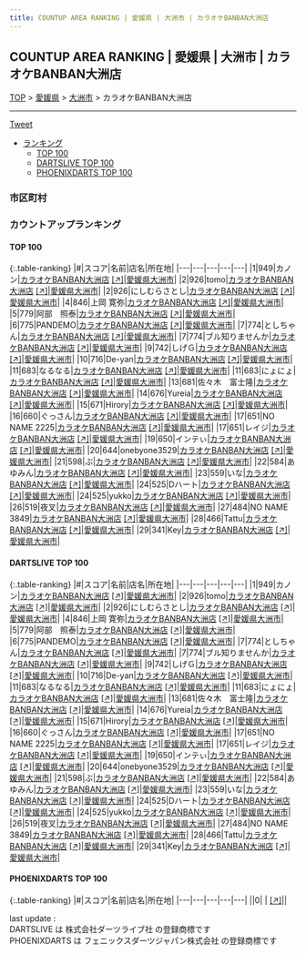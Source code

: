 ```yaml
---
title: COUNTUP AREA RANKING | 愛媛県 | 大洲市 | カラオケBANBAN大洲店
---
```

## COUNTUP AREA RANKING | 愛媛県 | 大洲市 | カラオケBANBAN大洲店

[TOP](/darts/rank/) > [愛媛県](/darts/rank/愛媛県/) > [大洲市](/darts/rank/愛媛県/大洲市/) > カラオケBANBAN大洲店

___

<a href="https://twitter.com/share?ref_src=twsrc%5Etfw" data-text="COUNTUP AREA RANKING | 愛媛県大洲市カラオケBANBAN大洲店" class="twitter-share-button" data-hashtags="DARTSLIVE,PHOENIXDARTS,darts,ダーツ" data-show-count="false">Tweet</a>

* [ランキング](#カウントアップランキング)
    * [TOP 100](#top-100)
    * [DARTSLIVE TOP 100](#dartslive-top-100)
    * [PHOENIXDARTS TOP 100](#phoenixdarts-top-100)

### 市区町村

<ul>

</ul>

### カウントアップランキング

#### TOP 100



{:.table-ranking}
|#|スコア|名前|店名|所在地|
|---|---|---|---|---|
|1|949|<span class="rank-name-dl">カノン</span>|<a href="/darts/rank/shops/d6f04850fcaca1380d9b047a20a7ba1e.html">カラオケBANBAN大洲店</a> <a href="https://search.dartslive.com/jp/shop/d6f04850fcaca1380d9b047a20a7ba1e">[↗]</a>|<a href="/darts/rank/愛媛県/大洲市">愛媛県大洲市</a>|
|2|926|<span class="rank-name-dl">tomo</span>|<a href="/darts/rank/shops/d6f04850fcaca1380d9b047a20a7ba1e.html">カラオケBANBAN大洲店</a> <a href="https://search.dartslive.com/jp/shop/d6f04850fcaca1380d9b047a20a7ba1e">[↗]</a>|<a href="/darts/rank/愛媛県/大洲市">愛媛県大洲市</a>|
|2|926|<span class="rank-name-dl">にしむらさとし</span>|<a href="/darts/rank/shops/d6f04850fcaca1380d9b047a20a7ba1e.html">カラオケBANBAN大洲店</a> <a href="https://search.dartslive.com/jp/shop/d6f04850fcaca1380d9b047a20a7ba1e">[↗]</a>|<a href="/darts/rank/愛媛県/大洲市">愛媛県大洲市</a>|
|4|846|<span class="rank-name-dl">上岡 寛弥</span>|<a href="/darts/rank/shops/d6f04850fcaca1380d9b047a20a7ba1e.html">カラオケBANBAN大洲店</a> <a href="https://search.dartslive.com/jp/shop/d6f04850fcaca1380d9b047a20a7ba1e">[↗]</a>|<a href="/darts/rank/愛媛県/大洲市">愛媛県大洲市</a>|
|5|779|<span class="rank-name-dl">阿部　照泰</span>|<a href="/darts/rank/shops/d6f04850fcaca1380d9b047a20a7ba1e.html">カラオケBANBAN大洲店</a> <a href="https://search.dartslive.com/jp/shop/d6f04850fcaca1380d9b047a20a7ba1e">[↗]</a>|<a href="/darts/rank/愛媛県/大洲市">愛媛県大洲市</a>|
|6|775|<span class="rank-name-dl">PANDEMO</span>|<a href="/darts/rank/shops/d6f04850fcaca1380d9b047a20a7ba1e.html">カラオケBANBAN大洲店</a> <a href="https://search.dartslive.com/jp/shop/d6f04850fcaca1380d9b047a20a7ba1e">[↗]</a>|<a href="/darts/rank/愛媛県/大洲市">愛媛県大洲市</a>|
|7|774|<span class="rank-name-dl">としちゃん</span>|<a href="/darts/rank/shops/d6f04850fcaca1380d9b047a20a7ba1e.html">カラオケBANBAN大洲店</a> <a href="https://search.dartslive.com/jp/shop/d6f04850fcaca1380d9b047a20a7ba1e">[↗]</a>|<a href="/darts/rank/愛媛県/大洲市">愛媛県大洲市</a>|
|7|774|<span class="rank-name-dl">ブル知りませんか</span>|<a href="/darts/rank/shops/d6f04850fcaca1380d9b047a20a7ba1e.html">カラオケBANBAN大洲店</a> <a href="https://search.dartslive.com/jp/shop/d6f04850fcaca1380d9b047a20a7ba1e">[↗]</a>|<a href="/darts/rank/愛媛県/大洲市">愛媛県大洲市</a>|
|9|742|<span class="rank-name-dl">しげＧ</span>|<a href="/darts/rank/shops/d6f04850fcaca1380d9b047a20a7ba1e.html">カラオケBANBAN大洲店</a> <a href="https://search.dartslive.com/jp/shop/d6f04850fcaca1380d9b047a20a7ba1e">[↗]</a>|<a href="/darts/rank/愛媛県/大洲市">愛媛県大洲市</a>|
|10|716|<span class="rank-name-dl">De-yan</span>|<a href="/darts/rank/shops/d6f04850fcaca1380d9b047a20a7ba1e.html">カラオケBANBAN大洲店</a> <a href="https://search.dartslive.com/jp/shop/d6f04850fcaca1380d9b047a20a7ba1e">[↗]</a>|<a href="/darts/rank/愛媛県/大洲市">愛媛県大洲市</a>|
|11|683|<span class="rank-name-dl">なるなる</span>|<a href="/darts/rank/shops/d6f04850fcaca1380d9b047a20a7ba1e.html">カラオケBANBAN大洲店</a> <a href="https://search.dartslive.com/jp/shop/d6f04850fcaca1380d9b047a20a7ba1e">[↗]</a>|<a href="/darts/rank/愛媛県/大洲市">愛媛県大洲市</a>|
|11|683|<span class="rank-name-dl">にょにょ</span>|<a href="/darts/rank/shops/d6f04850fcaca1380d9b047a20a7ba1e.html">カラオケBANBAN大洲店</a> <a href="https://search.dartslive.com/jp/shop/d6f04850fcaca1380d9b047a20a7ba1e">[↗]</a>|<a href="/darts/rank/愛媛県/大洲市">愛媛県大洲市</a>|
|13|681|<span class="rank-name-dl">佐々木　富士隆</span>|<a href="/darts/rank/shops/d6f04850fcaca1380d9b047a20a7ba1e.html">カラオケBANBAN大洲店</a> <a href="https://search.dartslive.com/jp/shop/d6f04850fcaca1380d9b047a20a7ba1e">[↗]</a>|<a href="/darts/rank/愛媛県/大洲市">愛媛県大洲市</a>|
|14|676|<span class="rank-name-dl">Yureia</span>|<a href="/darts/rank/shops/d6f04850fcaca1380d9b047a20a7ba1e.html">カラオケBANBAN大洲店</a> <a href="https://search.dartslive.com/jp/shop/d6f04850fcaca1380d9b047a20a7ba1e">[↗]</a>|<a href="/darts/rank/愛媛県/大洲市">愛媛県大洲市</a>|
|15|671|<span class="rank-name-dl">Hirory</span>|<a href="/darts/rank/shops/d6f04850fcaca1380d9b047a20a7ba1e.html">カラオケBANBAN大洲店</a> <a href="https://search.dartslive.com/jp/shop/d6f04850fcaca1380d9b047a20a7ba1e">[↗]</a>|<a href="/darts/rank/愛媛県/大洲市">愛媛県大洲市</a>|
|16|660|<span class="rank-name-dl">ぐっさん</span>|<a href="/darts/rank/shops/d6f04850fcaca1380d9b047a20a7ba1e.html">カラオケBANBAN大洲店</a> <a href="https://search.dartslive.com/jp/shop/d6f04850fcaca1380d9b047a20a7ba1e">[↗]</a>|<a href="/darts/rank/愛媛県/大洲市">愛媛県大洲市</a>|
|17|651|<span class="rank-name-dl">NO NAME 2225</span>|<a href="/darts/rank/shops/d6f04850fcaca1380d9b047a20a7ba1e.html">カラオケBANBAN大洲店</a> <a href="https://search.dartslive.com/jp/shop/d6f04850fcaca1380d9b047a20a7ba1e">[↗]</a>|<a href="/darts/rank/愛媛県/大洲市">愛媛県大洲市</a>|
|17|651|<span class="rank-name-dl">レイジ</span>|<a href="/darts/rank/shops/d6f04850fcaca1380d9b047a20a7ba1e.html">カラオケBANBAN大洲店</a> <a href="https://search.dartslive.com/jp/shop/d6f04850fcaca1380d9b047a20a7ba1e">[↗]</a>|<a href="/darts/rank/愛媛県/大洲市">愛媛県大洲市</a>|
|19|650|<span class="rank-name-dl">インテぃ</span>|<a href="/darts/rank/shops/d6f04850fcaca1380d9b047a20a7ba1e.html">カラオケBANBAN大洲店</a> <a href="https://search.dartslive.com/jp/shop/d6f04850fcaca1380d9b047a20a7ba1e">[↗]</a>|<a href="/darts/rank/愛媛県/大洲市">愛媛県大洲市</a>|
|20|644|<span class="rank-name-dl">onebyone3529</span>|<a href="/darts/rank/shops/d6f04850fcaca1380d9b047a20a7ba1e.html">カラオケBANBAN大洲店</a> <a href="https://search.dartslive.com/jp/shop/d6f04850fcaca1380d9b047a20a7ba1e">[↗]</a>|<a href="/darts/rank/愛媛県/大洲市">愛媛県大洲市</a>|
|21|598|<span class="rank-name-dl">ぶ</span>|<a href="/darts/rank/shops/d6f04850fcaca1380d9b047a20a7ba1e.html">カラオケBANBAN大洲店</a> <a href="https://search.dartslive.com/jp/shop/d6f04850fcaca1380d9b047a20a7ba1e">[↗]</a>|<a href="/darts/rank/愛媛県/大洲市">愛媛県大洲市</a>|
|22|584|<span class="rank-name-dl">あゆみん</span>|<a href="/darts/rank/shops/d6f04850fcaca1380d9b047a20a7ba1e.html">カラオケBANBAN大洲店</a> <a href="https://search.dartslive.com/jp/shop/d6f04850fcaca1380d9b047a20a7ba1e">[↗]</a>|<a href="/darts/rank/愛媛県/大洲市">愛媛県大洲市</a>|
|23|559|<span class="rank-name-dl">いな</span>|<a href="/darts/rank/shops/d6f04850fcaca1380d9b047a20a7ba1e.html">カラオケBANBAN大洲店</a> <a href="https://search.dartslive.com/jp/shop/d6f04850fcaca1380d9b047a20a7ba1e">[↗]</a>|<a href="/darts/rank/愛媛県/大洲市">愛媛県大洲市</a>|
|24|525|<span class="rank-name-dl">Dハート</span>|<a href="/darts/rank/shops/d6f04850fcaca1380d9b047a20a7ba1e.html">カラオケBANBAN大洲店</a> <a href="https://search.dartslive.com/jp/shop/d6f04850fcaca1380d9b047a20a7ba1e">[↗]</a>|<a href="/darts/rank/愛媛県/大洲市">愛媛県大洲市</a>|
|24|525|<span class="rank-name-dl">yukko</span>|<a href="/darts/rank/shops/d6f04850fcaca1380d9b047a20a7ba1e.html">カラオケBANBAN大洲店</a> <a href="https://search.dartslive.com/jp/shop/d6f04850fcaca1380d9b047a20a7ba1e">[↗]</a>|<a href="/darts/rank/愛媛県/大洲市">愛媛県大洲市</a>|
|26|519|<span class="rank-name-dl">夜叉</span>|<a href="/darts/rank/shops/d6f04850fcaca1380d9b047a20a7ba1e.html">カラオケBANBAN大洲店</a> <a href="https://search.dartslive.com/jp/shop/d6f04850fcaca1380d9b047a20a7ba1e">[↗]</a>|<a href="/darts/rank/愛媛県/大洲市">愛媛県大洲市</a>|
|27|484|<span class="rank-name-dl">NO NAME 3849</span>|<a href="/darts/rank/shops/d6f04850fcaca1380d9b047a20a7ba1e.html">カラオケBANBAN大洲店</a> <a href="https://search.dartslive.com/jp/shop/d6f04850fcaca1380d9b047a20a7ba1e">[↗]</a>|<a href="/darts/rank/愛媛県/大洲市">愛媛県大洲市</a>|
|28|466|<span class="rank-name-dl">Tattu</span>|<a href="/darts/rank/shops/d6f04850fcaca1380d9b047a20a7ba1e.html">カラオケBANBAN大洲店</a> <a href="https://search.dartslive.com/jp/shop/d6f04850fcaca1380d9b047a20a7ba1e">[↗]</a>|<a href="/darts/rank/愛媛県/大洲市">愛媛県大洲市</a>|
|29|341|<span class="rank-name-dl">Key</span>|<a href="/darts/rank/shops/d6f04850fcaca1380d9b047a20a7ba1e.html">カラオケBANBAN大洲店</a> <a href="https://search.dartslive.com/jp/shop/d6f04850fcaca1380d9b047a20a7ba1e">[↗]</a>|<a href="/darts/rank/愛媛県/大洲市">愛媛県大洲市</a>|


#### DARTSLIVE TOP 100



{:.table-ranking}
|#|スコア|名前|店名|所在地|
|---|---|---|---|---|
|1|949|<span class="rank-name-dl">カノン</span>|<a href="/darts/rank/shops/d6f04850fcaca1380d9b047a20a7ba1e.html">カラオケBANBAN大洲店</a> <a href="https://search.dartslive.com/jp/shop/d6f04850fcaca1380d9b047a20a7ba1e">[↗]</a>|<a href="/darts/rank/愛媛県/大洲市">愛媛県大洲市</a>|
|2|926|<span class="rank-name-dl">tomo</span>|<a href="/darts/rank/shops/d6f04850fcaca1380d9b047a20a7ba1e.html">カラオケBANBAN大洲店</a> <a href="https://search.dartslive.com/jp/shop/d6f04850fcaca1380d9b047a20a7ba1e">[↗]</a>|<a href="/darts/rank/愛媛県/大洲市">愛媛県大洲市</a>|
|2|926|<span class="rank-name-dl">にしむらさとし</span>|<a href="/darts/rank/shops/d6f04850fcaca1380d9b047a20a7ba1e.html">カラオケBANBAN大洲店</a> <a href="https://search.dartslive.com/jp/shop/d6f04850fcaca1380d9b047a20a7ba1e">[↗]</a>|<a href="/darts/rank/愛媛県/大洲市">愛媛県大洲市</a>|
|4|846|<span class="rank-name-dl">上岡 寛弥</span>|<a href="/darts/rank/shops/d6f04850fcaca1380d9b047a20a7ba1e.html">カラオケBANBAN大洲店</a> <a href="https://search.dartslive.com/jp/shop/d6f04850fcaca1380d9b047a20a7ba1e">[↗]</a>|<a href="/darts/rank/愛媛県/大洲市">愛媛県大洲市</a>|
|5|779|<span class="rank-name-dl">阿部　照泰</span>|<a href="/darts/rank/shops/d6f04850fcaca1380d9b047a20a7ba1e.html">カラオケBANBAN大洲店</a> <a href="https://search.dartslive.com/jp/shop/d6f04850fcaca1380d9b047a20a7ba1e">[↗]</a>|<a href="/darts/rank/愛媛県/大洲市">愛媛県大洲市</a>|
|6|775|<span class="rank-name-dl">PANDEMO</span>|<a href="/darts/rank/shops/d6f04850fcaca1380d9b047a20a7ba1e.html">カラオケBANBAN大洲店</a> <a href="https://search.dartslive.com/jp/shop/d6f04850fcaca1380d9b047a20a7ba1e">[↗]</a>|<a href="/darts/rank/愛媛県/大洲市">愛媛県大洲市</a>|
|7|774|<span class="rank-name-dl">としちゃん</span>|<a href="/darts/rank/shops/d6f04850fcaca1380d9b047a20a7ba1e.html">カラオケBANBAN大洲店</a> <a href="https://search.dartslive.com/jp/shop/d6f04850fcaca1380d9b047a20a7ba1e">[↗]</a>|<a href="/darts/rank/愛媛県/大洲市">愛媛県大洲市</a>|
|7|774|<span class="rank-name-dl">ブル知りませんか</span>|<a href="/darts/rank/shops/d6f04850fcaca1380d9b047a20a7ba1e.html">カラオケBANBAN大洲店</a> <a href="https://search.dartslive.com/jp/shop/d6f04850fcaca1380d9b047a20a7ba1e">[↗]</a>|<a href="/darts/rank/愛媛県/大洲市">愛媛県大洲市</a>|
|9|742|<span class="rank-name-dl">しげＧ</span>|<a href="/darts/rank/shops/d6f04850fcaca1380d9b047a20a7ba1e.html">カラオケBANBAN大洲店</a> <a href="https://search.dartslive.com/jp/shop/d6f04850fcaca1380d9b047a20a7ba1e">[↗]</a>|<a href="/darts/rank/愛媛県/大洲市">愛媛県大洲市</a>|
|10|716|<span class="rank-name-dl">De-yan</span>|<a href="/darts/rank/shops/d6f04850fcaca1380d9b047a20a7ba1e.html">カラオケBANBAN大洲店</a> <a href="https://search.dartslive.com/jp/shop/d6f04850fcaca1380d9b047a20a7ba1e">[↗]</a>|<a href="/darts/rank/愛媛県/大洲市">愛媛県大洲市</a>|
|11|683|<span class="rank-name-dl">なるなる</span>|<a href="/darts/rank/shops/d6f04850fcaca1380d9b047a20a7ba1e.html">カラオケBANBAN大洲店</a> <a href="https://search.dartslive.com/jp/shop/d6f04850fcaca1380d9b047a20a7ba1e">[↗]</a>|<a href="/darts/rank/愛媛県/大洲市">愛媛県大洲市</a>|
|11|683|<span class="rank-name-dl">にょにょ</span>|<a href="/darts/rank/shops/d6f04850fcaca1380d9b047a20a7ba1e.html">カラオケBANBAN大洲店</a> <a href="https://search.dartslive.com/jp/shop/d6f04850fcaca1380d9b047a20a7ba1e">[↗]</a>|<a href="/darts/rank/愛媛県/大洲市">愛媛県大洲市</a>|
|13|681|<span class="rank-name-dl">佐々木　富士隆</span>|<a href="/darts/rank/shops/d6f04850fcaca1380d9b047a20a7ba1e.html">カラオケBANBAN大洲店</a> <a href="https://search.dartslive.com/jp/shop/d6f04850fcaca1380d9b047a20a7ba1e">[↗]</a>|<a href="/darts/rank/愛媛県/大洲市">愛媛県大洲市</a>|
|14|676|<span class="rank-name-dl">Yureia</span>|<a href="/darts/rank/shops/d6f04850fcaca1380d9b047a20a7ba1e.html">カラオケBANBAN大洲店</a> <a href="https://search.dartslive.com/jp/shop/d6f04850fcaca1380d9b047a20a7ba1e">[↗]</a>|<a href="/darts/rank/愛媛県/大洲市">愛媛県大洲市</a>|
|15|671|<span class="rank-name-dl">Hirory</span>|<a href="/darts/rank/shops/d6f04850fcaca1380d9b047a20a7ba1e.html">カラオケBANBAN大洲店</a> <a href="https://search.dartslive.com/jp/shop/d6f04850fcaca1380d9b047a20a7ba1e">[↗]</a>|<a href="/darts/rank/愛媛県/大洲市">愛媛県大洲市</a>|
|16|660|<span class="rank-name-dl">ぐっさん</span>|<a href="/darts/rank/shops/d6f04850fcaca1380d9b047a20a7ba1e.html">カラオケBANBAN大洲店</a> <a href="https://search.dartslive.com/jp/shop/d6f04850fcaca1380d9b047a20a7ba1e">[↗]</a>|<a href="/darts/rank/愛媛県/大洲市">愛媛県大洲市</a>|
|17|651|<span class="rank-name-dl">NO NAME 2225</span>|<a href="/darts/rank/shops/d6f04850fcaca1380d9b047a20a7ba1e.html">カラオケBANBAN大洲店</a> <a href="https://search.dartslive.com/jp/shop/d6f04850fcaca1380d9b047a20a7ba1e">[↗]</a>|<a href="/darts/rank/愛媛県/大洲市">愛媛県大洲市</a>|
|17|651|<span class="rank-name-dl">レイジ</span>|<a href="/darts/rank/shops/d6f04850fcaca1380d9b047a20a7ba1e.html">カラオケBANBAN大洲店</a> <a href="https://search.dartslive.com/jp/shop/d6f04850fcaca1380d9b047a20a7ba1e">[↗]</a>|<a href="/darts/rank/愛媛県/大洲市">愛媛県大洲市</a>|
|19|650|<span class="rank-name-dl">インテぃ</span>|<a href="/darts/rank/shops/d6f04850fcaca1380d9b047a20a7ba1e.html">カラオケBANBAN大洲店</a> <a href="https://search.dartslive.com/jp/shop/d6f04850fcaca1380d9b047a20a7ba1e">[↗]</a>|<a href="/darts/rank/愛媛県/大洲市">愛媛県大洲市</a>|
|20|644|<span class="rank-name-dl">onebyone3529</span>|<a href="/darts/rank/shops/d6f04850fcaca1380d9b047a20a7ba1e.html">カラオケBANBAN大洲店</a> <a href="https://search.dartslive.com/jp/shop/d6f04850fcaca1380d9b047a20a7ba1e">[↗]</a>|<a href="/darts/rank/愛媛県/大洲市">愛媛県大洲市</a>|
|21|598|<span class="rank-name-dl">ぶ</span>|<a href="/darts/rank/shops/d6f04850fcaca1380d9b047a20a7ba1e.html">カラオケBANBAN大洲店</a> <a href="https://search.dartslive.com/jp/shop/d6f04850fcaca1380d9b047a20a7ba1e">[↗]</a>|<a href="/darts/rank/愛媛県/大洲市">愛媛県大洲市</a>|
|22|584|<span class="rank-name-dl">あゆみん</span>|<a href="/darts/rank/shops/d6f04850fcaca1380d9b047a20a7ba1e.html">カラオケBANBAN大洲店</a> <a href="https://search.dartslive.com/jp/shop/d6f04850fcaca1380d9b047a20a7ba1e">[↗]</a>|<a href="/darts/rank/愛媛県/大洲市">愛媛県大洲市</a>|
|23|559|<span class="rank-name-dl">いな</span>|<a href="/darts/rank/shops/d6f04850fcaca1380d9b047a20a7ba1e.html">カラオケBANBAN大洲店</a> <a href="https://search.dartslive.com/jp/shop/d6f04850fcaca1380d9b047a20a7ba1e">[↗]</a>|<a href="/darts/rank/愛媛県/大洲市">愛媛県大洲市</a>|
|24|525|<span class="rank-name-dl">Dハート</span>|<a href="/darts/rank/shops/d6f04850fcaca1380d9b047a20a7ba1e.html">カラオケBANBAN大洲店</a> <a href="https://search.dartslive.com/jp/shop/d6f04850fcaca1380d9b047a20a7ba1e">[↗]</a>|<a href="/darts/rank/愛媛県/大洲市">愛媛県大洲市</a>|
|24|525|<span class="rank-name-dl">yukko</span>|<a href="/darts/rank/shops/d6f04850fcaca1380d9b047a20a7ba1e.html">カラオケBANBAN大洲店</a> <a href="https://search.dartslive.com/jp/shop/d6f04850fcaca1380d9b047a20a7ba1e">[↗]</a>|<a href="/darts/rank/愛媛県/大洲市">愛媛県大洲市</a>|
|26|519|<span class="rank-name-dl">夜叉</span>|<a href="/darts/rank/shops/d6f04850fcaca1380d9b047a20a7ba1e.html">カラオケBANBAN大洲店</a> <a href="https://search.dartslive.com/jp/shop/d6f04850fcaca1380d9b047a20a7ba1e">[↗]</a>|<a href="/darts/rank/愛媛県/大洲市">愛媛県大洲市</a>|
|27|484|<span class="rank-name-dl">NO NAME 3849</span>|<a href="/darts/rank/shops/d6f04850fcaca1380d9b047a20a7ba1e.html">カラオケBANBAN大洲店</a> <a href="https://search.dartslive.com/jp/shop/d6f04850fcaca1380d9b047a20a7ba1e">[↗]</a>|<a href="/darts/rank/愛媛県/大洲市">愛媛県大洲市</a>|
|28|466|<span class="rank-name-dl">Tattu</span>|<a href="/darts/rank/shops/d6f04850fcaca1380d9b047a20a7ba1e.html">カラオケBANBAN大洲店</a> <a href="https://search.dartslive.com/jp/shop/d6f04850fcaca1380d9b047a20a7ba1e">[↗]</a>|<a href="/darts/rank/愛媛県/大洲市">愛媛県大洲市</a>|
|29|341|<span class="rank-name-dl">Key</span>|<a href="/darts/rank/shops/d6f04850fcaca1380d9b047a20a7ba1e.html">カラオケBANBAN大洲店</a> <a href="https://search.dartslive.com/jp/shop/d6f04850fcaca1380d9b047a20a7ba1e">[↗]</a>|<a href="/darts/rank/愛媛県/大洲市">愛媛県大洲市</a>|


#### PHOENIXDARTS TOP 100



{:.table-ranking}
|#|スコア|名前|店名|所在地|
|---|---|---|---|---|
||0|<span class="rank-name-dl"> </span>|<a href="/darts/rank/shops/.html"></a> <a href="">[↗]</a>|<a href="/darts/rank//"></a>|


<div class="footer border-top border-gray-light mt-5 pt-3 text-right text-gray">
    last update : <span style="font-weight: italic" id="foot_last_modified"></span><br />
    DARTSLIVE は 株式会社ダーツライブ社 の登録商標です<br />
    PHOENIXDARTS は フェニックスダーツジャパン株式会社 の登録商標です<br />
</div>

<script src="https://cdnjs.cloudflare.com/ajax/libs/jquery.tablesorter/2.31.3/js/jquery.tablesorter.min.js" integrity="sha512-qzgd5cYSZcosqpzpn7zF2ZId8f/8CHmFKZ8j7mU4OUXTNRd5g+ZHBPsgKEwoqxCtdQvExE5LprwwPAgoicguNg==" crossorigin="anonymous" referrerpolicy="no-referrer"></script>
<link rel="stylesheet" href="https://cdnjs.cloudflare.com/ajax/libs/jquery.tablesorter/2.31.3/css/theme.default.min.css" integrity="sha512-wghhOJkjQX0Lh3NSWvNKeZ0ZpNn+SPVXX1Qyc9OCaogADktxrBiBdKGDoqVUOyhStvMBmJQ8ZdMHiR3wuEq8+w==" crossorigin="anonymous" referrerpolicy="no-referrer" />
<script>
$(function() {
    $(".table-ranking").tablesorter({sortList:[[0, 0]]});
    $("#foot_last_modified").text(formatDate(new Date(document.lastModified), 'yyyy-MM-dd HH:mm:ss'));
});
</script>

<script async src="https://platform.twitter.com/widgets.js" charset="utf-8"></script>